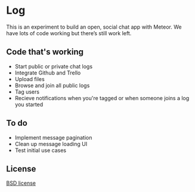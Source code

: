 # Log

This is an experiment to build an open, social chat app with Meteor. We have lots of code working but there’s still work left.

## Code that's working

- Start public or private chat logs
- Integrate Github and Trello
- Upload files
- Browse and join all public logs
- Tag users
- Recieve notifications when you're tagged or when someone joins a log you started

## To do

- Implement message pagination
- Clean up message loading UI
- Test initial use cases

## License

[BSD license](http://opensource.org/licenses/bsd-license.php)
